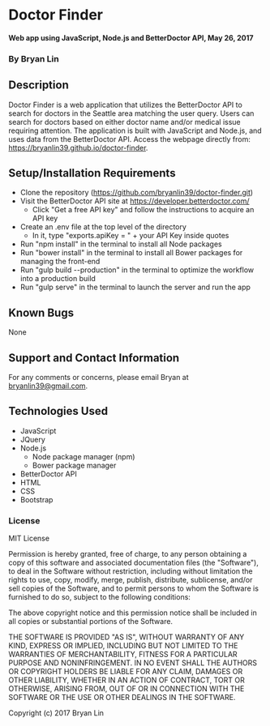 # Doctor Finder

#### Web app using JavaScript, Node.js and BetterDoctor API, May 26, 2017

### By Bryan Lin

## Description

Doctor Finder is a web application that utilizes the BetterDoctor API to search for doctors in the Seattle area matching the user query. Users can search for doctors based on either doctor name and/or medical issue requiring attention. The application is built with JavaScript and Node.js, and uses data from the BetterDoctor API. Access the webpage directly from: https://bryanlin39.github.io/doctor-finder.

## Setup/Installation Requirements

* Clone the repository (https://github.com/bryanlin39/doctor-finder.git)
* Visit the BetterDoctor API site at https://developer.betterdoctor.com/
  * Click "Get a free API key" and follow the instructions to acquire an API key
* Create an .env file at the top level of the directory
  * In it, type "exports.apiKey = " + your API Key inside quotes
* Run "npm install" in the terminal to install all Node packages
* Run "bower install" in the terminal to install all Bower packages for managing the front-end
* Run "gulp build --production" in the terminal to optimize the workflow into a production build
* Run "gulp serve" in the terminal to launch the server and run the app

## Known Bugs

None

## Support and Contact Information

For any comments or concerns, please email Bryan at bryanlin39@gmail.com.

## Technologies Used

* JavaScript
* JQuery
* Node.js
  * Node package manager (npm)
  * Bower package manager
* BetterDoctor API
* HTML
* CSS
* Bootstrap

### License

MIT License

Permission is hereby granted, free of charge, to any person obtaining a copy of this software and associated documentation files (the "Software"), to deal in the Software without restriction, including without limitation the rights to use, copy, modify, merge, publish, distribute, sublicense, and/or sell copies of the Software, and to permit persons to whom the Software is furnished to do so, subject to the following conditions:

The above copyright notice and this permission notice shall be included in all copies or substantial portions of the Software.

THE SOFTWARE IS PROVIDED "AS IS", WITHOUT WARRANTY OF ANY KIND, EXPRESS OR IMPLIED, INCLUDING BUT NOT LIMITED TO THE WARRANTIES OF MERCHANTABILITY, FITNESS FOR A PARTICULAR PURPOSE AND NONINFRINGEMENT. IN NO EVENT SHALL THE AUTHORS OR COPYRIGHT HOLDERS BE LIABLE FOR ANY CLAIM, DAMAGES OR OTHER LIABILITY, WHETHER IN AN ACTION OF CONTRACT, TORT OR OTHERWISE, ARISING FROM, OUT OF OR IN CONNECTION WITH THE SOFTWARE OR THE USE OR OTHER DEALINGS IN THE SOFTWARE.

Copyright (c) 2017 Bryan Lin
